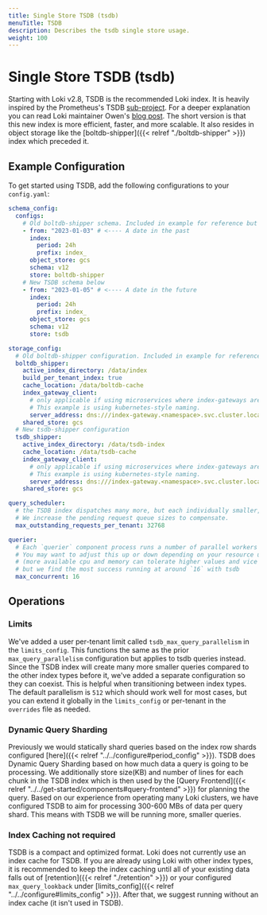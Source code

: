 ```yaml
---
title: Single Store TSDB (tsdb)
menuTitle: TSDB
description: Describes the tsdb single store usage.
weight: 100
---
```

# Single Store TSDB (tsdb)

Starting with Loki v2.8, TSDB is the recommended Loki index. It is heavily inspired by the Prometheus's TSDB [sub-project](https://github.com/prometheus/prometheus/tree/main/tsdb). For a deeper explanation you can read Loki maintainer Owen's [blog post](https://lokidex.com/posts/tsdb/). The short version is that this new index is more efficient, faster, and more scalable. It also resides in object storage like the [boltdb-shipper]({{< relref "./boltdb-shipper" >}}) index which preceded it.

## Example Configuration

To get started using TSDB, add the following configurations to your `config.yaml`:

```yaml
schema_config:
  configs:
    # Old boltdb-shipper schema. Included in example for reference but does not need changing.
    - from: "2023-01-03" # <---- A date in the past
      index:
        period: 24h
        prefix: index_
      object_store: gcs
      schema: v12
      store: boltdb-shipper
    # New TSDB schema below
    - from: "2023-01-05" # <---- A date in the future
      index:
        period: 24h
        prefix: index_
      object_store: gcs
      schema: v12
      store: tsdb

storage_config:
  # Old boltdb-shipper configuration. Included in example for reference but does not need changing.
  boltdb_shipper:
    active_index_directory: /data/index
    build_per_tenant_index: true
    cache_location: /data/boltdb-cache
    index_gateway_client:
      # only applicable if using microservices where index-gateways are independently deployed.
      # This example is using kubernetes-style naming.
      server_address: dns:///index-gateway.<namespace>.svc.cluster.local:9095
    shared_store: gcs
  # New tsdb-shipper configuration
  tsdb_shipper:
    active_index_directory: /data/tsdb-index
    cache_location: /data/tsdb-cache
    index_gateway_client:
      # only applicable if using microservices where index-gateways are independently deployed.
      # This example is using kubernetes-style naming.
      server_address: dns:///index-gateway.<namespace>.svc.cluster.local:9095
    shared_store: gcs

query_scheduler:
  # the TSDB index dispatches many more, but each individually smaller, requests. 
  # We increase the pending request queue sizes to compensate.
  max_outstanding_requests_per_tenant: 32768

querier:
  # Each `querier` component process runs a number of parallel workers to process queries simultaneously.
  # You may want to adjust this up or down depending on your resource usage
  # (more available cpu and memory can tolerate higher values and vice versa),
  # but we find the most success running at around `16` with tsdb
  max_concurrent: 16

```

## Operations

### Limits

We've added a user per-tenant limit called `tsdb_max_query_parallelism` in the `limits_config`. This functions the same as the prior `max_query_parallelism` configuration but applies to tsdb queries instead. Since the TSDB index will create many more smaller queries compared to the other index types before it, we've added a separate configuration so they can coexist. This is helpful when transitioning between index types. The default parallelism is `512` which should work well for most cases, but you can extend it globally in the `limits_config` or per-tenant in the `overrides` file as needed.

### Dynamic Query Sharding

Previously we would statically shard queries based on the index row shards configured [here]({{< relref "../../configure#period_config" >}}).
TSDB does Dynamic Query Sharding based on how much data a query is going to be processing.
We additionally store size(KB) and number of lines for each chunk in the TSDB index which is then used by the [Query Frontend]({{< relref "../../get-started/components#query-frontend" >}}) for planning the query.
Based on our experience from operating many Loki clusters, we have configured TSDB to aim for processing 300-600 MBs of data per query shard.
This means with TSDB we will be running more, smaller queries.

### Index Caching not required

TSDB is a compact and optimized format. Loki does not currently use an index cache for TSDB. If you are already using Loki with other index types, it is recommended to keep the index caching until all of your existing data falls out of [retention]({{< relref "./retention" >}}) or your configured `max_query_lookback` under [limits_config]({{< relref "../../configure#limits_config" >}}). After that, we suggest running without an index cache (it isn't used in TSDB).
